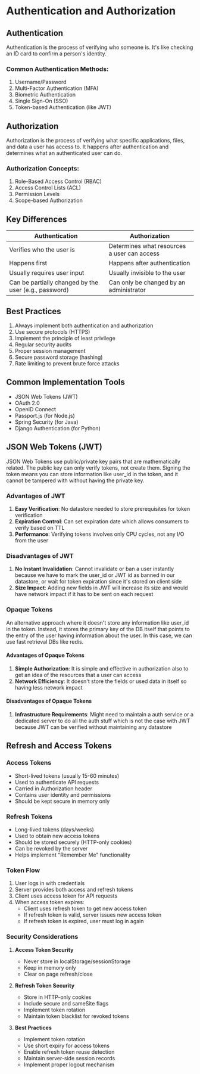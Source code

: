 # Authentication and Authorization

## Authentication
Authentication is the process of verifying who someone is. It's like checking an ID card to confirm a person's identity.

### Common Authentication Methods:
1. Username/Password
2. Multi-Factor Authentication (MFA)
3. Biometric Authentication
4. Single Sign-On (SSO)
5. Token-based Authentication (like JWT)

## Authorization
Authorization is the process of verifying what specific applications, files, and data a user has access to. It happens after authentication and determines what an authenticated user can do.

### Authorization Concepts:
1. Role-Based Access Control (RBAC)
2. Access Control Lists (ACL)
3. Permission Levels
4. Scope-based Authorization

## Key Differences

| Authentication | Authorization |
|----------------|---------------|
| Verifies who the user is | Determines what resources a user can access |
| Happens first | Happens after authentication |
| Usually requires user input | Usually invisible to the user |
| Can be partially changed by the user (e.g., password) | Can only be changed by an administrator |

## Best Practices
1. Always implement both authentication and authorization
2. Use secure protocols (HTTPS)
3. Implement the principle of least privilege
4. Regular security audits
5. Proper session management
6. Secure password storage (hashing)
7. Rate limiting to prevent brute force attacks

## Common Implementation Tools
- JSON Web Tokens (JWT)
- OAuth 2.0
- OpenID Connect
- Passport.js (for Node.js)
- Spring Security (for Java)
- Django Authentication (for Python)

## JSON Web Tokens (JWT)
JSON Web Tokens use public/private key pairs that are mathematically related. The public key can only verify tokens, not create them. Signing the token means you can store information like user_id in the token, and it cannot be tampered with without having the private key.

### Advantages of JWT
1. **Easy Verification**: No datastore needed to store prerequisites for token verification
2. **Expiration Control**: Can set expiration date which allows consumers to verify based on TTL
3. **Performance**: Verifying tokens involves only CPU cycles, not any I/O from the user

### Disadvantages of JWT
1. **No Instant Invalidation**: Cannot invalidate or ban a user instantly because we have to mark the user_id or JWT id as banned in our datastore, or wait for token expiration since it's stored on client side
2. **Size Impact**: Adding new fields in JWT will increase its size and would have network impact if it has to be sent on each request

### Opaque Tokens
An alternative approach where it doesn't store any information like user_id in the token. Instead, it stores the primary key of the DB itself that points to the entry of the user having information about the user. In this case, we can use fast retrieval DBs like redis.

#### Advantages of Opaque Tokens
1. **Simple Authorization**: It is simple and effective in authorization also to get an idea of the resources that a user can access
2. **Network Efficiency**: It doesn't store the fields or used data in itself so having less network impact

#### Disadvantages of Opaque Tokens
1. **Infrastructure Requirements**: Might need to maintain a auth service or a dedicated server to do all the auth stuff which is not the case with JWT because JWT can be verified without maintaining any datastore

## Refresh and Access Tokens

### Access Tokens
- Short-lived tokens (usually 15-60 minutes)
- Used to authenticate API requests
- Carried in Authorization header
- Contains user identity and permissions
- Should be kept secure in memory only

### Refresh Tokens
- Long-lived tokens (days/weeks)
- Used to obtain new access tokens
- Should be stored securely (HTTP-only cookies)
- Can be revoked by the server
- Helps implement "Remember Me" functionality

### Token Flow
1. User logs in with credentials
2. Server provides both access and refresh tokens
3. Client uses access token for API requests
4. When access token expires:
   - Client uses refresh token to get new access token
   - If refresh token is valid, server issues new access token
   - If refresh token is expired, user must log in again

### Security Considerations
1. **Access Token Security**
   - Never store in localStorage/sessionStorage
   - Keep in memory only
   - Clear on page refresh/close

2. **Refresh Token Security**
   - Store in HTTP-only cookies
   - Include secure and sameSite flags
   - Implement token rotation
   - Maintain token blacklist for revoked tokens

3. **Best Practices**
   - Implement token rotation
   - Use short expiry for access tokens
   - Enable refresh token reuse detection
   - Maintain server-side session records
   - Implement proper logout mechanism

